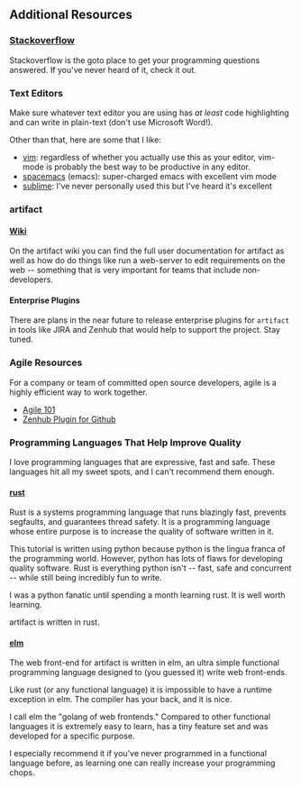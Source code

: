 ## Additional Resources

### [Stackoverflow][1]
Stackoverflow is the goto place to get your programming questions answered.
If you've never heard of it, check it out.

[1]: http://stackoverflow.com/

### Text Editors
Make sure whatever text editor you are using has *at least* code highlighting
and can write in plain-text (don't use Microsoft Word!).

Other than that, here are some that I like:
- [vim][30]: regardless of whether you actually use this as your editor,
    vim-mode is probably the best way to be productive in any editor.
- [spacemacs][31] (emacs): super-charged emacs with excellent vim mode
- [sublime][32]: I've never personally used this but I've heard it's
    excellent

[30]: http://www.vim.org/
[31]: https://github.com/syl20bnr/spacemacs
[32]: http://www.sublimetext.com/

### artifact

#### [Wiki][2]
On the artifact wiki you can find the full user documentation for
artifact as well as how do do things like run a web-server to
edit requirements on the web -- something that is
very important for teams that include non-developers.

[2]: https://github.com/vitiral/artifact/wiki

#### Enterprise Plugins
There are plans in the near future to release enterprise plugins for
`artifact` in tools like JIRA and Zenhub that would help to support the project.
Stay tuned.

### Agile Resources
For a company or team of committed open source developers,
agile is a highly efficient way to work together.

- [Agile 101][20]
- [Zenhub Plugin for Github][21]

[20]: https://www.agilealliance.org/agile101/
[21]: https://www.zenhub.com/

### Programming Languages That Help Improve Quality
I love programming languages that are expressive, fast and safe.
These languages hit all my sweet spots, and I can't recommend them
enough.

#### [rust][40]
Rust is a systems programming language that runs blazingly fast, prevents
segfaults, and guarantees thread safety. It is a programming language whose entire
purpose is to increase the quality of software written in it.

This tutorial is written using python because python is the lingua franca
of the programming world. However, python has lots of flaws for
developing quality software. Rust is everything python isn't -- fast,
safe and concurrent -- while still being incredibly fun to write.

I was a python fanatic until spending a month learning rust. It is
well worth learning.

artifact is written in rust.

#### [elm][41]
The web front-end for artifact is written in elm, an ultra simple functional
programming language designed to (you guessed it) write web front-ends.

Like rust (or any functional language) it is impossible
to have a runtime exception in elm. The compiler has your back,
and it is nice.

I call elm the "golang of web frontends." Compared to other functional
languages it is extremely easy to learn, has a tiny feature set and
was developed for a specific purpose.

I especially recommend it if you've never programmed in a functional
language before, as learning one can really increase your programming
chops.

[40]: https://www.rust-lang.org/en-US/
[41]: http://elm-lang.org/
